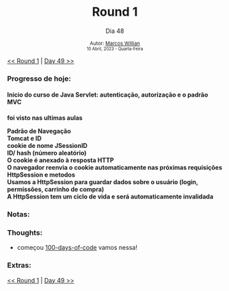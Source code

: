 <div align="center">
  <h1>Round 1</h1>
  <p>Dia 48</p>

  <sub>
    Autor: <a href="https://github.com/marcosmwx" target="_blank">Marcos Willian</a>
    <br>
    <small>10 Abril, 2023 -  Quarta-Feira</small>
  </sub>
</div>

[<< Round 1](./README.MD) | [Day 49 >>](dia049.md)

### Progresso de hoje:

<h4>Inicio do curso de Java Servlet: autenticação, autorização e o padrão MVC<h4>
<p> foi visto nas ultimas aulas <p>
Padrão de Navegação<br>
Tomcat e ID<br>
cookie de nome JSessionID<br>
ID/ hash (número aleatório)<br>
O cookie é anexado à resposta HTTP<br>
O navegador reenvia o cookie automaticamente nas próximas requisições<br>
HttpSession e metodos<br>
Usamos a HttpSession para guardar dados sobre o usuário (login, permissões, carrinho de compra)<br>
A HttpSession tem um ciclo de vida e será automaticamente invalidada<br>

### Notas:

### Thoughts:

- começou [100-days-of-code](https://github.com/marcosmwx/100DaysOfCode) vamos nessa!

### Extras:

[<< Round 1](./README.MD) | [Day 49 >>](dia049.md)
